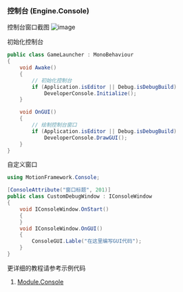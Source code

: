 ### 控制台 (Engine.Console)

控制台窗口截图
![image](https://github.com/gmhevinci/MotionFramework/raw/master/Docs/Image/img2.png)  

初始化控制台  
```C#
public class GameLauncher : MonoBehaviour
{
	void Awake()
	{
		// 初始化控制台
		if (Application.isEditor || Debug.isDebugBuild)
			DeveloperConsole.Initialize();
	}

	void OnGUI()
	{
		// 绘制控制台窗口
		if (Application.isEditor || Debug.isDebugBuild)
			DeveloperConsole.DrawGUI();
	}
}
```

自定义窗口  
```C#
using MotionFramework.Console;

[ConsoleAttribute("窗口标题", 201)]
public class CustomDebugWindow : IConsoleWindow
{
	void IConsoleWindow.OnStart()
	{
	}
	void IConsoleWindow.OnGUI()
	{
		ConsoleGUI.Lable("在这里编写GUI代码");
	}
}
```

更详细的教程请参考示例代码
1. [Module.Console](https://github.com/gmhevinci/MotionFramework/blob/master/Assets/MotionFramework/Scripts/Runtime/Module/Module.Console)